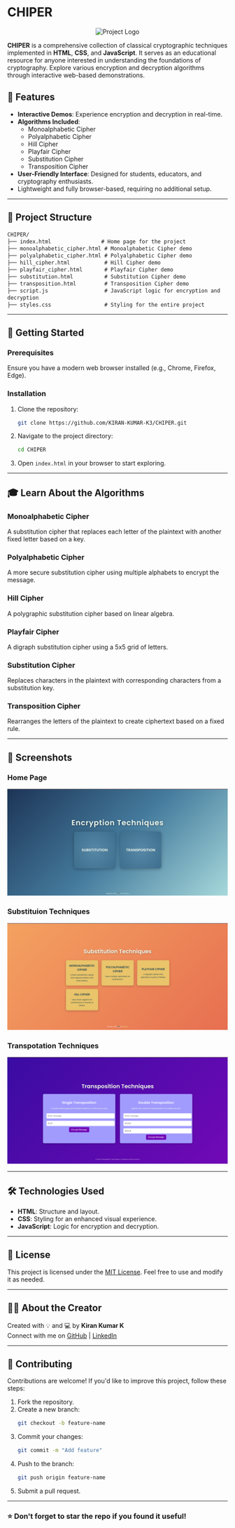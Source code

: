 # CHIPER
<p align="center">
  <img src="https://www.stackzero.net/wp-content/uploads/2023/03/substitution_cipher_basics_featured.jpg" width="200" alt="Project Logo">
</p>

**CHIPER** is a comprehensive collection of classical cryptographic techniques implemented in **HTML**, **CSS**, and **JavaScript**. It serves as an educational resource for anyone interested in understanding the foundations of cryptography. Explore various encryption and decryption algorithms through interactive web-based demonstrations.

## 🌟 Features

- **Interactive Demos**: Experience encryption and decryption in real-time.
- **Algorithms Included**:
  - Monoalphabetic Cipher
  - Polyalphabetic Cipher
  - Hill Cipher
  - Playfair Cipher
  - Substitution Cipher
  - Transposition Cipher
- **User-Friendly Interface**: Designed for students, educators, and cryptography enthusiasts.
- Lightweight and fully browser-based, requiring no additional setup.

---

## 📂 Project Structure

```plaintext
CHIPER/
├── index.html                # Home page for the project
├── monoalphabetic_cipher.html # Monoalphabetic Cipher demo
├── polyalphabetic_cipher.html # Polyalphabetic Cipher demo
├── hill_cipher.html           # Hill Cipher demo
├── playfair_cipher.html       # Playfair Cipher demo
├── substitution.html          # Substitution Cipher demo
├── transposition.html         # Transposition Cipher demo
├── script.js                  # JavaScript logic for encryption and decryption
├── styles.css                 # Styling for the entire project
```

---

## 🚀 Getting Started

### Prerequisites

Ensure you have a modern web browser installed (e.g., Chrome, Firefox, Edge).

### Installation

1. Clone the repository:
   ```bash
   git clone https://github.com/KIRAN-KUMAR-K3/CHIPER.git
   ```
2. Navigate to the project directory:
   ```bash
   cd CHIPER
   ```
3. Open `index.html` in your browser to start exploring.

---

## 🎓 Learn About the Algorithms

### Monoalphabetic Cipher
A substitution cipher that replaces each letter of the plaintext with another fixed letter based on a key.

### Polyalphabetic Cipher
A more secure substitution cipher using multiple alphabets to encrypt the message.

### Hill Cipher
A polygraphic substitution cipher based on linear algebra.

### Playfair Cipher
A digraph substitution cipher using a 5x5 grid of letters.

### Substitution Cipher
Replaces characters in the plaintext with corresponding characters from a substitution key.

### Transposition Cipher
Rearranges the letters of the plaintext to create ciphertext based on a fixed rule.

---

## 📸 Screenshots

### Home Page
![Home Page](https://github.com/KIRAN-KUMAR-K3/CHIPER/blob/main/img/Screenshot%20From%202024-12-14%2011-31-13.png)

### Substituion Techniques
![Substituion Techniques](https://github.com/KIRAN-KUMAR-K3/CHIPER/blob/main/img/Screenshot%20From%202024-12-14%2011-31-31.png)


### Transpotation Techniques
![Transpotation Techniques](https://github.com/KIRAN-KUMAR-K3/CHIPER/blob/main/img/Screenshot%20From%202024-12-14%2011-31-54.png)

---

## 🛠️ Technologies Used

- **HTML**: Structure and layout.
- **CSS**: Styling for an enhanced visual experience.
- **JavaScript**: Logic for encryption and decryption.

---

## 📄 License

This project is licensed under the [MIT License](LICENSE). Feel free to use and modify it as needed.

---

## 👨‍💻 About the Creator

Created with 💡 and 💻 by **Kiran Kumar K**  
Connect with me on [GitHub](https://github.com/KIRAN-KUMAR-K3) | [LinkedIn](https://www.linkedin.com/in/kiran-kumar-k3)

---

## 🤝 Contributing

Contributions are welcome! If you'd like to improve this project, follow these steps:

1. Fork the repository.
2. Create a new branch:
   ```bash
   git checkout -b feature-name
   ```
3. Commit your changes:
   ```bash
   git commit -m "Add feature"
   ```
4. Push to the branch:
   ```bash
   git push origin feature-name
   ```
5. Submit a pull request.

---

### ⭐ Don't forget to star the repo if you found it useful!
